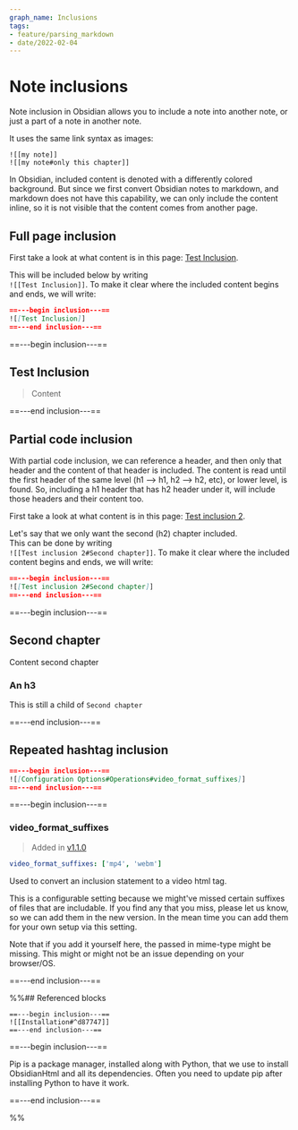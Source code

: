 ```yaml
---
graph_name: Inclusions
tags:
- feature/parsing_markdown
- date/2022-02-04
---
```

   
# Note inclusions   
Note inclusion in Obsidian allows you to include a note into another note, or just a part of a note in another note.    
   
It uses the same link syntax as images:   
```
![[my note]]
![[my note#only this chapter]]
```
   
   
In Obsidian, included content is denoted with a differently colored background. But since we first convert Obsidian notes to markdown, and markdown does not have this capability, we can only include the content inline, so it is not visible that the content comes from another page.   
   
## Full page inclusion   
First take a look at what content is in this page: [Test Inclusion](../Demonstrations/Test%20pages/Test%20Inclusion.md).    
   
This will be included below by writing    
`![[Test Inclusion]]`. To make it clear where the included content begins and ends, we will write:   
``` md
==---begin inclusion---==
![[Test Inclusion]]
==---end inclusion---==
```
   
   
==---begin inclusion---==   

   
## Test Inclusion   
> Content
   
==---end inclusion---==   
   
## Partial code inclusion   
With partial code inclusion, we can reference a header, and then only that header and the content of that header is included. The content is read until the first header of the same level (h1 --> h1, h2 --> h2, etc), or lower level, is found. So, including a h1 header that has h2 header under it, will include those headers and their content too.   
   
First take a look at what content is in this page: [Test inclusion 2](../Demonstrations/Test%20pages/Test%20inclusion%202.md).   
   
Let's say that we only want the second (h2) chapter included.    
This can be done by writing    
`![[Test inclusion 2#Second chapter]]`. To make it clear where the included content begins and ends, we will write:   
``` md
==---begin inclusion---==
![[Test inclusion 2#Second chapter]]
==---end inclusion---==
```
   
   
==---begin inclusion---==   

## Second chapter   
Content second chapter   
   
### An h3   
This is still a child of `Second chapter`   
   
   
==---end inclusion---==   
   
   
   
## Repeated hashtag inclusion   
``` md
==---begin inclusion---==
![[Configuration Options#Operations#video_format_suffixes]]
==---end inclusion---==
```
   
   
==---begin inclusion---==   

### video_format_suffixes   
> Added in [v1.1.0](../Changelog/v1.1.0.md)   
   
``` yaml
video_format_suffixes: ['mp4', 'webm']
```

   
   
Used to convert an inclusion statement to a video html tag.   
   
This is a configurable setting because we might've missed certain suffixes of files that are includable. If you find any that you miss, please let us know, so we can add them in the new version. In the mean time you can add them for your own setup via this setting.   
   
Note that if you add it yourself here, the passed in mime-type might be missing. This might or might not be an issue depending on your browser/OS.   
   
   
==---end inclusion---==   
   
   
%%## Referenced blocks   
```
==---begin inclusion---==
![[Installation#^d87747]]
==---end inclusion---==
```
   
   
==---begin inclusion---==   

Pip is a package manager, installed along with Python, that we use to install ObsidianHtml and all its dependencies. Often you need to update pip after installing Python to have it work. 
   
==---end inclusion---==   
   
%%